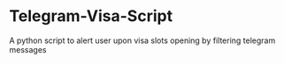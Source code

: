 # Telegram-Visa-Script
A python script to alert user upon visa slots opening by filtering telegram messages
